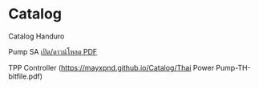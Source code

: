 # Catalog
Catalog Handuro

Pump
SA
[เปิด/ดาวน์โหลด PDF](https://mayxpnd.github.io/Catalog/SA-IN.pdf)

TPP Controller
(https://mayxpnd.github.io/Catalog/Thai Power Pump-TH-bitfile.pdf)




